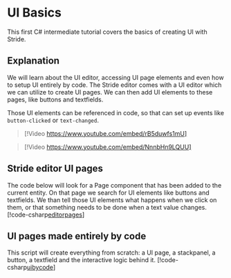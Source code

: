 # UI Basics

This first C# intermediate tutorial covers the basics of creating UI with Stride.

## Explanation

We will learn about the UI editor, accessing UI page elements and even how to setup UI entirely by code. The Stride editor comes with a UI editor which we can utilize to create UI pages. We can then add UI elements to these pages, like buttons and textfields.

Those UI elements can be referenced in code, so that can set up events like `button-clicked` or `text-changed`.

> [!Video https://www.youtube.com/embed/rB5duwfs1mU]

> [!Video https://www.youtube.com/embed/NnnbHn9LQUU]

## Stride editor UI pages
The code below will look for a Page component that has been added to the current entity. On that page we search for UI elements like buttons and textfields. We than tell those UI elements what happens when we click on them, or that something needs to be done when a text value changes.
[!code-csharp[editorpages](../../../../stride/samples/Tutorials/CSharpIntermediate/CSharpIntermediate/CSharpIntermediate.Game/01_UI-Basics/UIByEditor.cs)]

## UI pages made entirely by code
This script will create everything from scratch: a UI page, a stackpanel, a button, a textfield and the interactive logic behind it.
[!code-csharp[uibycode](../../../../stride/samples/Tutorials/CSharpIntermediate/CSharpIntermediate/CSharpIntermediate.Game/01_UI-Basics/UIByCode.cs)]
